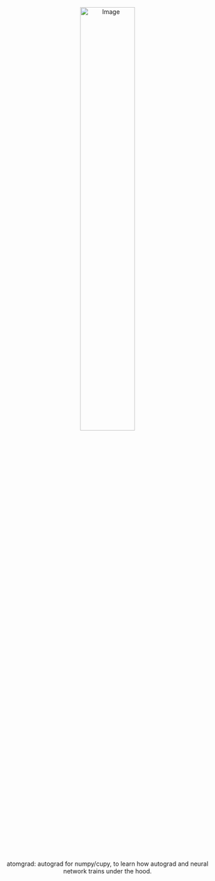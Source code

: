 <div align="center">

<picture>
  <source media="(prefers-color-scheme: light)"
          srcset="https://github.com/user-attachments/assets/f7c171b7-f803-4592-8bd2-26489afc3e60">
  <source media="(prefers-color-scheme: dark)"
          srcset="https://github.com/user-attachments/assets/f7c171b7-f803-4592-8bd2-26489afc3e60">
  <img width="50%" height="50%" alt="Image"
       src="https://github.com/user-attachments/assets/f7c171b7-f803-4592-8bd2-26489afc3e60">
</picture>

atomgrad: autograd for numpy/cupy, to learn how autograd and neural network trains under the hood.


</div>









